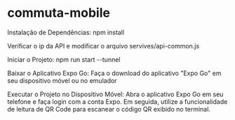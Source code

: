# commuta-mobile
Instalação de Dependências:
npm install

Verificar o ip da API e modificar o arquivo servives/api-common.js

Iniciar o Projeto:
npm run start --tunnel

Baixar o Aplicativo Expo Go:
Faça o download do aplicativo "Expo Go" em seu dispositivo móvel ou no emulador

Executar o Projeto no Dispositivo Móvel:
Abra o aplicativo Expo Go em seu telefone e faça login com a conta Expo. Em seguida, utilize a funcionalidade de leitura de QR Code para escanear o código QR exibido no terminal.

